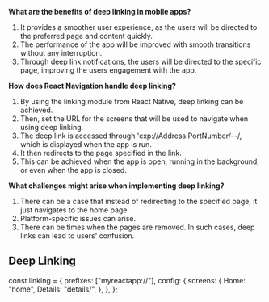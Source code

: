 **What are the benefits of deep linking in mobile apps?**
1. It provides a smoother user experience, as the users will be directed to the preferred page and content quickly.
2. The performance of the app will be improved with smooth transitions without any interruption.
3. Through deep link notifications, the users will be directed to the specific page, improving the users engagement with the app.

**How does React Navigation handle deep linking?**
1. By using the linking module from React Native, deep linking can be achieved.
2. Then, set the URL for the screens that will be used to navigate when using deep linking.
3. The deep link is accessed through 'exp://Address:PortNumber/--/, which is displayed when the app is run.
4. It then redirects to the page specified in the link.
5. This can be achieved when the app is open, running in the background, or even when the app is closed.

**What challenges might arise when implementing deep linking?**
1. There can be a case that instead of redirecting to the specified page, it just navigates to the home page.
2. Platform-specific issues can arise.
3. There can be times when the pages are removed. In such cases, deep links can lead to users' confusion.

## Deep Linking

const linking = {
  prefixes: ["myreactapp://"],
  config: {
    screens: {
      Home: "home",
      Details: "details/", 
    },
  },
};